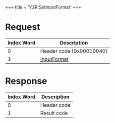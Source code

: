 +++
title = 'Y2R:SetInputFormat'
+++

# Request

| Index Word | Description                                           |
|------------|-------------------------------------------------------|
| 0          | Header code \[0x00010040\]                            |
| 1          | [InputFormat](Camera_Services#InputFormat "wikilink") |

# Response

| Index Word | Description |
|------------|-------------|
| 0          | Header code |
| 1          | Result code |
